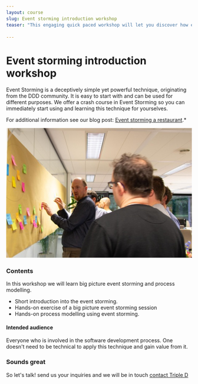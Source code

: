 ```yaml
---
layout: course
slug: Event storming introduction workshop
teaser: "This engaging quick paced workshop will let you discover how event storming works."

---
```


# Event storming introduction workshop

Event Storming is a deceptively simple yet powerful technique, originating from the DDD community. It is easy to start with and can be used for different purposes. We offer a crash course in Event Storming so you can immediately start using and learning this technique for yourselves. 

For additional information see our blog post: [Event storming a restaurant](../09/04/2019/event-storming-a-restaurant/).*

![Event Storming](/img/courses/event-storming-workshop.jpg)

### Contents

In this workshop we will learn big picture event storming and process modelling.

+ Short introduction into the event storming.
+ Hands-on exercise of a big picture event storming session
+ Hands-on process modelling using event storming.

#### Intended audience

Everyone who is involved in the software development process. One doesn't need to be technical to apply this technique and gain value from it. 


### Sounds great

So let's talk! send us your inquiries and we will be in touch 
[contact Triple D](/contact/)
